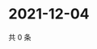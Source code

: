 # 2021-12-04

共 0 条

<!-- BEGIN WEIBO -->
<!-- 最后更新时间 Sat Dec 04 2021 10:35:32 GMT+0800 (China Standard Time) -->

<!-- END WEIBO -->
